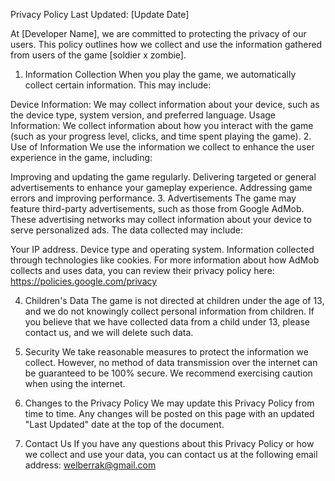 
Privacy Policy
Last Updated: [Update Date]

At [Developer Name], we are committed to protecting the privacy of our users. This policy outlines how we collect and use the information gathered from users of the game [soldier x zombie].

1. Information Collection
When you play the game, we automatically collect certain information. This may include:

Device Information: We may collect information about your device, such as the device type, system version, and preferred language.
Usage Information: We collect information about how you interact with the game (such as your progress level, clicks, and time spent playing the game).
2. Use of Information
We use the information we collect to enhance the user experience in the game, including:

Improving and updating the game regularly.
Delivering targeted or general advertisements to enhance your gameplay experience.
Addressing game errors and improving performance.
3. Advertisements
The game may feature third-party advertisements, such as those from Google AdMob. These advertising networks may collect information about your device to serve personalized ads. The data collected may include:

Your IP address.
Device type and operating system.
Information collected through technologies like cookies.
For more information about how AdMob collects and uses data, you can review their privacy policy here:
https://policies.google.com/privacy

4. Children's Data
The game is not directed at children under the age of 13, and we do not knowingly collect personal information from children. If you believe that we have collected data from a child under 13, please contact us, and we will delete such data.

5. Security
We take reasonable measures to protect the information we collect. However, no method of data transmission over the internet can be guaranteed to be 100% secure. We recommend exercising caution when using the internet.

6. Changes to the Privacy Policy
We may update this Privacy Policy from time to time. Any changes will be posted on this page with an updated "Last Updated" date at the top of the document.

7. Contact Us
If you have any questions about this Privacy Policy or how we collect and use your data, you can contact us at the following email address: welberrak@gmail.com
